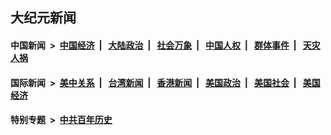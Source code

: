 ## 大纪元新闻

#### 中国新闻 &nbsp;>&nbsp; [中国经济](indexes/ncid283/README.md?03280445) &nbsp;| &nbsp; [大陆政治](indexes/ncid277/README.md?03280445) &nbsp;| &nbsp; [社会万象](indexes/ncid282/README.md?03280445) &nbsp;| &nbsp; [中国人权](indexes/ncid278/README.md?03280445) &nbsp;| &nbsp; [群体事件](indexes/ncid279/README.md?03280445) &nbsp;| &nbsp; [天灾人祸](indexes/ncid280/README.md?03280445)

#### 国际新闻 &nbsp;>&nbsp; [美中关系](indexes/nf1412576/README.md?03280445) &nbsp;| &nbsp; [台湾新闻](indexes/ncid1349361/README.md?03280445) &nbsp;| &nbsp; [香港新闻](indexes/ncid1349362/README.md?03280445) &nbsp;| &nbsp; [美国政治](indexes/ncid1078159/README.md?03280445) &nbsp;| &nbsp; [美国社会](indexes/ncid1078160/README.md?03280445) &nbsp;| &nbsp; [美国经济](indexes/ncid1078158/README.md?03280445)

#### 特别专题 &nbsp;>&nbsp; [中共百年历史](https://github.com/epoch-news/epoch-special/blob/master/README.md?03280445)  
